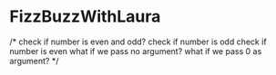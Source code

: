 # FizzBuzzWithLaura

/* 
   check if number is even and odd?
   check if number is odd
   check if number is even
   what if we pass no argument?
   what if we pass 0 as argument?
*/